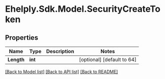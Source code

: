 # Ehelply.Sdk.Model.SecurityCreateToken

## Properties

Name | Type | Description | Notes
------------ | ------------- | ------------- | -------------
**Length** | **int** |  | [optional] [default to 64]

[[Back to Model list]](../README.md#documentation-for-models) [[Back to API list]](../README.md#documentation-for-api-endpoints) [[Back to README]](../README.md)

